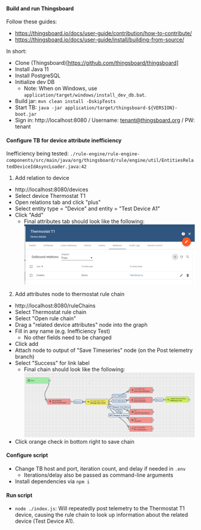 #### Build and run Thingsboard

Follow these guides:

- https://thingsboard.io/docs/user-guide/contribution/how-to-contribute/
- https://thingsboard.io/docs/user-guide/install/building-from-source/

In short:

- Clone (Thingsboard)[https://github.com/thingsboard/thingsboard]
- Install Java 11
- Install PostgreSQL
- Initialize dev DB
  - Note: When on Windows, use `application/target/windows/install_dev_db.bat`.
- Build jar: `mvn clean install -DskipTests`
- Start TB: `java -jar application/target/thingsboard-${VERSION}-boot.jar`
- Sign in: http://localhost:8080 / Username: tenant@thingsboard.org / PW: tenant

#### Configure TB for device attribute inefficiency

Inefficiency being tested:
`./rule-engine/rule-engine-components/src/main/java/org/thingsboard/rule/engine/util/EntitiesRelatedDeviceIdAsyncLoader.java:42`

1. Add relation to device

- http://localhost:8080/devices
- Select device Thermostat T1
- Open relations tab and click "plus"
- Select entity type = "Device" and entity = "Test Device A1"
- Click "Add"
  - Final attributes tab should look like the following:
    ![Thermostat T1 Relations](docs/Thermostat_T1_Relations.png?raw=true "Thermostat T1 Relations")

2. Add attributes node to thermostat rule chain

- http://localhost:8080/ruleChains
- Select Thermostat rule chain
- Select "Open rule chain"
- Drag a "related device attributes" node into the graph
- Fill in any name (e.g. Inefficiency Test)
  - No other fields need to be changed
- Click add
- Attach node to output of "Save Timeseries" node (on the Post telemetry branch)
- Select "Success" for link label
  - Final chain should look like the following:
    ![Thermostat rule chain](docs/Thermostat_Rule_Chain.png?raw=true "Thermostat rule chain")
- Click orange check in bottom right to save chain

#### Configure script

- Change TB host and port, iteration count, and delay if needed in `.env`
  - Iterations/delay also be passed as command-line arguments
- Install dependencies via `npm i`

#### Run script

- `node ./index.js`: Will repeatedly post telemetry to the Thermostat T1 device, causing the rule chain to look up information about the related device (Test Device A1).
